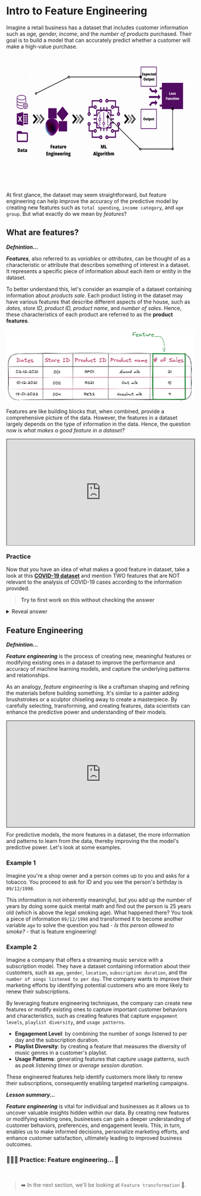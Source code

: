 # Intro to Feature Engineering

Imagine a retail business has a dataset that includes customer information such as _age, gender, income_, and the _number of products_ purchased. Their goal is to build a model that can accurately predict whether a customer will make a high-value purchase.

<img src="./feature-engineering/feature_engineering.gif" width="100%" height="350px" alt="Feature Engineering">

At first glance, the dataset may seem straightforward, but feature engineering can help improve the accuracy of the predictive model by creating new features such as `total spending`, `income category`, and `age group`. But what exactly do we mean by _features_?

## What are features?

<aside>

**_Defnintion..._**

**_Features_**, also referred to as _variables_ or _attributes_,  can be thought of as a characteristic or attribute that describes something of interest in a dataset. It represents a specific piece of information about each item or entity in the dataset.
</aside>

To better understand this, let's consider an example of a dataset containing information about _products sale_. Each product listing in the dataset may have various features that describe different aspects of the house, such as _dates, store ID, product ID, product name_, and _number of sales_. Hence, these characteristics of each product are referred to as the **product features**.

![feature.png](./feature-engineering/Feature.png)

Features are like building blocks that, when combined, provide a comprehensive picture of the data. However, the features in a dataset largely depends on the type of information in the data. Hence, the question now is _what makes a good feature in a dataset?_

<div style="position: relative; padding-bottom: 56.25%; height: 0;"><iframe src="https://www.youtube.com/embed/N9fDIAflCMY" title="Web Scrapping Intro" frameborder="0" allow="accelerometer; autoplay; clipboard-write; encrypted-media; gyroscope; picture-in-picture" allowfullscreen style="position: absolute; top: 0; left: 0; width: 100%; height: 100%; border: 2px solid grey;"></iframe></div>

### Practice
Now that you have an idea of what makes a good feature in dataset, take a look at this **[ COVID-19 dataset](https://docs.google.com/spreadsheets/d/1M2gonoN_dLE2Itn06FgbFCV-FMJGyG-BqGh8wIpspRw/edit?usp=sharing)** and mention TWO features that are NOT relevant to the analysis of COVID-19 cases according to the information provided.

> **Try to first work on this without checking the answer**

<details>

<summary> Reveal answer </summary>

There are features such as `New Cases` and `New Deaths` that are not relevant as their values are empty. This will not help in our analysis. However, if the features were only missing few values, then we can use different techniques covered already to handle that and they'll be used in the analysis.

</details>

## Feature Engineering

<aside>

**_Defnintion..._**

**_Feature engineering_** is the process of creating new, meaningful features or modifying existing ones in a dataset to improve the performance and accuracy of machine learning models, and capture the underlying patterns and relationships.

</aside>

As an analogy, _feature engineering_ is like a craftsman shaping and refining the materials before building something. It's similar to a painter adding brushstrokes or a sculptor chiseling away to create a masterpiece. By carefully selecting, transforming, and creating features, data scientists can enhance the predictive power and understanding of their models.

<div style="position: relative; padding-bottom: 56.25%; height: 0;"><iframe src="https://www.youtube.com/embed/N9fDIAfolCMY" title="Web Scrapping Intro" frameborder="0" allow="accelerometer; autoplay; clipboard-write; encrypted-media; gyroscope; picture-in-picture" allowfullscreen style="position: absolute; top: 0; left: 0; width: 100%; height: 100%; border: 2px solid grey;"></iframe></div>

For predictive models, the more features in a dataset, the more information and patterns to learn from the data, thereby improving the the model's predictive power. Let's look at some examples. 

### Example 1
Imagine you're a shop owner and a person comes up to you and asks for a tobacco. You proceed to ask for ID and you see the person's birthday is `09/12/1998`.

This information is not inherently meaningful, but you add up the number of years by doing some quick mental math and find out the person is 25 years old (which is above the legal smoking age). What happened there? You took a piece of information `09/12/1998` and transformed it to become another variable `age` to solve the question you had - _Is this person allowed to smoke?_ - that is feature engineering!

### Example 2
Imagine a company that offers a streaming music service with a subscription model. They have a dataset containing information about their customers, such as `age`, `gender`, `location`, `subscription duration`, and the `number of songs listened to per day`. The company wants to improve their marketing efforts by identifying potential customers who are more likely to renew their subscriptions.

By leveraging feature engineering techniques, the company can create new features or modify existing ones to capture important customer behaviors and characteristics, such as creating features that capture `engagement levels`, `playlist diversity`, and `usage patterns`. 

- **Engagement Level**: by combining the number of songs listened to per day and the subscription duration.
- **Playlist Diversity**: by creating a feature that measures the diversity of music genres in a customer's playlist.
- **Usage Patterns**: generating features that capture usage patterns, such as _peak listening times_ or _average session duration_.

These engineered features help identify customers more likely to renew their subscriptions, consequently enabling targeted marketing campaigns.


<aside>

**_Lesson summary..._**

**_Feature engineering_** is vital for individual and businesses as it allows us to uncover valuable insights hidden within our data. By creating new features or modifying existing ones, businesses can gain a deeper understanding of customer behaviors, preferences, and engagement levels. This, in turn, enables us to make informed decisions, personalize marketing efforts, and enhance customer satisfaction, ultimately leading to improved business outcomes.

</aside>


### 👩🏾‍🎨 Practice: Feature engineering... 🎯

<br>

> ➡️ In the next section, we'll be looking at `Feature transformation` 🎯.

